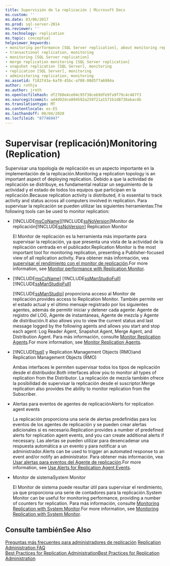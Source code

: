 ```yaml
---
title: Supervisión de la replicación | Microsoft Docs
ms.custom: ''
ms.date: 03/06/2017
ms.prod: sql-server-2014
ms.reviewer: ''
ms.technology: replication
ms.topic: conceptual
helpviewer_keywords:
- monitoring performance [SQL Server replication], about monitoring replication
- transactional replication, monitoring
- monitoring [SQL Server replication]
- merge replication monitoring [SQL Server replication]
- snapshot replication [SQL Server], monitoring
- replication [SQL Server], monitoring
- administering replication, monitoring
ms.assetid: f182f43a-6af8-45bc-a708-08d5f7a6984a
author: rothja
ms.author: jroth
ms.openlocfilehash: df2760e4ce04c95f38ceb9dfe9fa9f79c4c467f3
ms.sourcegitcommit: ad4d92dce894592a259721a1571b1d8736abacdb
ms.translationtype: MT
ms.contentlocale: es-ES
ms.lasthandoff: 08/04/2020
ms.locfileid: "87746947"
---
```

# <a name="monitoring-replication"></a><span data-ttu-id="9d669-102">Supervisar (replicación)</span><span class="sxs-lookup"><span data-stu-id="9d669-102">Monitoring (Replication)</span></span>
  <span data-ttu-id="9d669-103">Supervisar una topología de replicación es un aspecto importante en la implementación de la replicación.</span><span class="sxs-lookup"><span data-stu-id="9d669-103">Monitoring a replication topology is an important aspect of deploying replication.</span></span> <span data-ttu-id="9d669-104">Debido a que la actividad de replicación se distribuye, es fundamental realizar un seguimiento de la actividad y el estado de todos los equipos que participan en la replicación.</span><span class="sxs-lookup"><span data-stu-id="9d669-104">Because replication activity is distributed, it is essential to track activity and status across all computers involved in replication.</span></span> <span data-ttu-id="9d669-105">Para supervisar la replicación se pueden utilizar las siguientes herramientas:</span><span class="sxs-lookup"><span data-stu-id="9d669-105">The following tools can be used to monitor replication:</span></span>  
  
-   [!INCLUDE[msCoName](../../includes/msCoName-md.md)]<span data-ttu-id="9d669-106">[!INCLUDE[ssNoVersion](../../includes/ssNoVersion-md.md)]Monitor de replicación</span><span class="sxs-lookup"><span data-stu-id="9d669-106">[!INCLUDE[ssNoVersion](../../includes/ssNoVersion-md.md)] Replication Monitor</span></span>  
  
     <span data-ttu-id="9d669-107">El Monitor de replicación es la herramienta más importante para supervisar la replicación, ya que presenta una vista de la actividad de la replicación centrada en el publicador.</span><span class="sxs-lookup"><span data-stu-id="9d669-107">Replication Monitor is the most important tool for monitoring replication, presenting a Publisher-focused view of all replication activity.</span></span> <span data-ttu-id="9d669-108">Para obtener más información, vea [supervisar el rendimiento con el monitor de replicación](monitor/monitor-performance-with-replication-monitor.md).</span><span class="sxs-lookup"><span data-stu-id="9d669-108">For more information, see [Monitor performance with Replication Monitor](monitor/monitor-performance-with-replication-monitor.md).</span></span>  
  
-   [!INCLUDE[msCoName](../../includes/msCoName-md.md)] <span data-ttu-id="9d669-109">[!INCLUDE[ssManStudioFull](../../includes/ssManStudioFull-md.md)]</span><span class="sxs-lookup"><span data-stu-id="9d669-109">[!INCLUDE[ssManStudioFull](../../includes/ssManStudioFull-md.md)]</span></span>  
  
     [!INCLUDE[ssManStudio](../../includes/ssManStudio-md.md)] <span data-ttu-id="9d669-110">proporciona acceso al Monitor de replicación.</span><span class="sxs-lookup"><span data-stu-id="9d669-110">provides access to Replication Monitor.</span></span> <span data-ttu-id="9d669-111">También permite ver el estado actual y el último mensaje registrado por los siguientes agentes, además de permitir iniciar y detener cada agente: Agente de registro del LOG, Agente de instantáneas, Agente de mezcla y Agente de distribución.</span><span class="sxs-lookup"><span data-stu-id="9d669-111">It also allows you to view the current status and last message logged by the following agents and allows you start and stop each agent: Log Reader Agent, Snapshot Agent, Merge Agent, and Distribution Agent.</span></span> <span data-ttu-id="9d669-112">Para más información, consulte [Monitor Replication Agents](monitor/monitor-replication-agents.md).</span><span class="sxs-lookup"><span data-stu-id="9d669-112">For more information, see [Monitor Replication Agents](monitor/monitor-replication-agents.md).</span></span>  
  
-   [!INCLUDE[tsql](../../includes/tsql-md.md)] <span data-ttu-id="9d669-113">y Replication Management Objects (RMO)</span><span class="sxs-lookup"><span data-stu-id="9d669-113">and Replication Management Objects (RMO)</span></span>  
  
     <span data-ttu-id="9d669-114">Ambas interfaces le permiten supervisar todos los tipos de replicación desde el distribuidor.</span><span class="sxs-lookup"><span data-stu-id="9d669-114">Both interfaces allow you to monitor all types of replication from the Distributor.</span></span> <span data-ttu-id="9d669-115">La replicación de mezcla también ofrece la posibilidad de supervisar la replicación desde el suscriptor.</span><span class="sxs-lookup"><span data-stu-id="9d669-115">Merge replication also provides the ability to monitor replication from the Subscriber.</span></span>  
  
-   <span data-ttu-id="9d669-116">Alertas para eventos de agentes de replicación</span><span class="sxs-lookup"><span data-stu-id="9d669-116">Alerts for replication agent events</span></span>  
  
     <span data-ttu-id="9d669-117">La replicación proporciona una serie de alertas predefinidas para los eventos de los agentes de replicación y se pueden crear alertas adicionales si es necesario.</span><span class="sxs-lookup"><span data-stu-id="9d669-117">Replication provides a number of predefined alerts for replication agent events, and you can create additional alerts if necessary.</span></span> <span data-ttu-id="9d669-118">Las alertas se pueden utilizar para desencadenar una respuesta automática a un evento y para notificar a un administrador.</span><span class="sxs-lookup"><span data-stu-id="9d669-118">Alerts can be used to trigger an automated response to an event and/or notify an administrator.</span></span> <span data-ttu-id="9d669-119">Para obtener más información, vea [Usar alertas para eventos del Agente de replicación](agents/use-alerts-for-replication-agent-events.md).</span><span class="sxs-lookup"><span data-stu-id="9d669-119">For more information, see [Use Alerts for Replication Agent Events](agents/use-alerts-for-replication-agent-events.md).</span></span>  
  
-   <span data-ttu-id="9d669-120">Monitor de sistema</span><span class="sxs-lookup"><span data-stu-id="9d669-120">System Monitor</span></span>  
  
     <span data-ttu-id="9d669-121">El Monitor de sistema puede resultar útil para supervisar el rendimiento, ya que proporciona una serie de contadores para la replicación.</span><span class="sxs-lookup"><span data-stu-id="9d669-121">System Monitor can be useful for monitoring performance, providing a number of counters for replication.</span></span> <span data-ttu-id="9d669-122">Para más información, consulte [Monitoring Replication with System Monitor](monitor/monitoring-replication-with-system-monitor.md).</span><span class="sxs-lookup"><span data-stu-id="9d669-122">For more information, see [Monitoring Replication with System Monitor](monitor/monitoring-replication-with-system-monitor.md).</span></span>  
  
## <a name="see-also"></a><span data-ttu-id="9d669-123">Consulte también</span><span class="sxs-lookup"><span data-stu-id="9d669-123">See Also</span></span>  
 <span data-ttu-id="9d669-124">[Preguntas más frecuentes para administradores de replicación](administration/frequently-asked-questions-for-replication-administrators.md) </span><span class="sxs-lookup"><span data-stu-id="9d669-124">[Replication Administration FAQ](administration/frequently-asked-questions-for-replication-administrators.md) </span></span>  
 [<span data-ttu-id="9d669-125">Best Practices for Replication Administration</span><span class="sxs-lookup"><span data-stu-id="9d669-125">Best Practices for Replication Administration</span></span>](administration/best-practices-for-replication-administration.md)   

  
  
